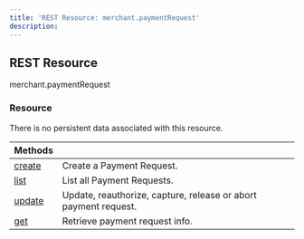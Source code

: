 ```yaml
---
title: 'REST Resource: merchant.paymentRequest'
description: 
---
```


## REST Resource

<div class="md-api_reference_method_heading">

merchant.paymentRequest

</div>

### Resource

There is no persistent data associated with this resource.

| Methods                                                                      |                                                                 |
|:-----------------------------------------------------------------------------|-----------------------------------------------------------------|
| [create](/api/reference/rest/v1/merchant.paymentRequest/create/)             | Create a Payment Request.                                       |
| [list](/api/reference/rest/v1/merchant.paymentRequest/list/)                 | List all Payment Requests.                                      |
| [update](/api/reference/rest/v1/merchant.paymentRequest/update/)             | Update, reauthorize, capture, release or abort payment request. |
| [get](/api/reference/rest/v1/merchant.paymentRequest/get/)                   | Retrieve payment request info.                                  |